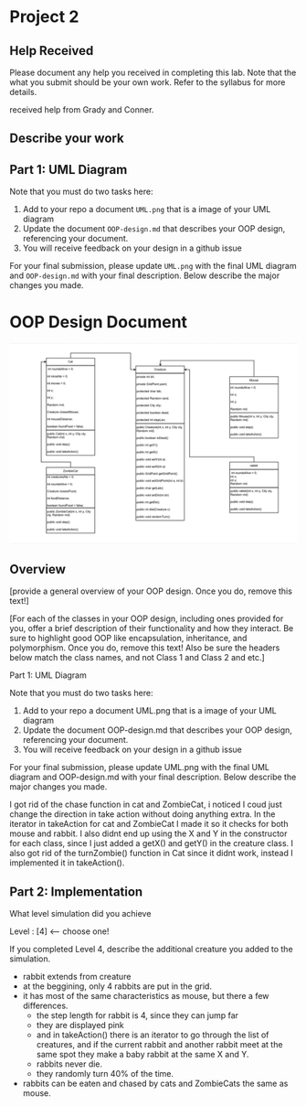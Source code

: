 # Project 2


## Help Received

Please document any help you received in completing this lab. Note that the what you submit should be your own work. Refer to the syllabus for more details. 

received help from Grady and Conner.

## Describe your work


## Part 1: UML Diagram

Note that you must do two tasks here:

1. Add to your repo a document `UML.png` that is a image of your UML diagram
2. Update the document `OOP-design.md` that describes your OOP design, referencing your document.
3. You will receive feedback on your design in a github issue

For your final submission, please update `UML.png` with the final UML diagram and `OOP-design.md` with your final description. Below describe the major changes you made.

# OOP Design Document

![](Project2UML.png)

## Overview

[provide a general overview of your OOP design. Once you do, remove this text!]


[For each of the classes in your OOP design, including ones provided
for you, offer a brief description of their functionality and how they
interact. Be sure to highlight good OOP like encapsulation,
inheritance, and polymorphism. Once you do, remove this text! Also be
sure the headers below match the class names, and not Class 1 and
Class 2 and etc.]


Part 1: UML Diagram

Note that you must do two tasks here:

1. Add to your repo a document UML.png that is a image of your UML diagram
2. Update the document OOP-design.md that describes your OOP design, referencing your document.
3. You will receive feedback on your design in a github issue

For your final submission, please update UML.png with the final UML diagram and OOP-design.md with your final description. Below describe the major changes you made.

I got rid of the chase function in cat and ZombieCat, i noticed I coud just change the direction in take action without doing anything extra. In the iterator in takeAction for cat and ZombieCat I made it so it checks for both mouse and rabbit. I also didnt end up using the X and Y in the constructor for each class, since I just added a getX() and getY() in the creature class. I also got rid of the turnZombie() function in Cat since it didnt work, instead I implemented it in takeAction().


## Part 2: Implementation

What level simulation did you achieve

Level : [4] <-- choose one!

If you completed Level 4, describe the additional creature you added to the simulation.

- rabbit extends from creature
- at the beggining, only 4 rabbits are put in the grid.
- it has most of the same characteristics as mouse, but there a few differences.
    - the step length for rabbit is 4, since they can jump far
    - they are displayed pink
    - and in takeAction() there is an iterator to go through the list of creatures, and if the current rabbit and another rabbit meet at the same spot they make a baby rabbit at the same X and Y.
    - rabbits never die. 
    - they randomly turn 40% of the time. 
- rabbits can be eaten and chased by cats and ZombieCats the same as mouse.

